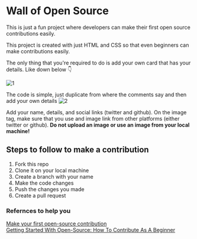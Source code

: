 # Wall of Open Source
This is just a fun project where developers can make their first open source contributions easily.  

This project is created with just HTML and CSS so that even beginners can make contributions easily.  

The only thing that you're required to do is add your own card that has your details. Like down below :point_down:

![1](https://user-images.githubusercontent.com/83160332/180177578-8bfa6b2e-424f-4496-8e94-44bf7c4f7237.jpeg)


The code is simple, just duplicate from where the comments say and then add your own details
![2](https://user-images.githubusercontent.com/83160332/180178255-2b415f98-2766-402f-b03c-22caf9744fe4.jpeg)

Add your name, details, and social links (twitter and github). On the image tag, make sure that you use and image link from other platforms (either twitter or github). **Do not upload an image or use an image from your local machine!**

## Steps to follow to make a contribution  
1. Fork this repo
2. Clone it on your local machine
3. Create a branch with your name
4. Make the code changes
5. Push the changes you made
6. Create a pull request

### Refernces to help you 
[Make your first open-source contribution](https://tech.dineshs91.com/first-open-source-contribution)  
[Getting Started With Open-Source: How To Contribute As A Beginner](https://catalins.tech/getting-started-with-open-source-how-to-contribute-as-a-beginner) 
